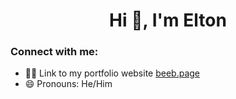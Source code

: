 <h1 align="center">Hi 👋, I'm Elton</h1>

<h3 align="left">Connect with me:</h3>
<p align="left">
</p>

- 👨‍💻 Link to my portfolio website [beeb.page](https://beeb.page)
- 😄 Pronouns: He/Him
